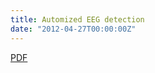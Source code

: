 ```yaml
---
title: Automized EEG detection
date: "2012-04-27T00:00:00Z"
---
```


[PDF](DGAO_Proceeding_Ettl_Coauthor_schiffers.pdf)